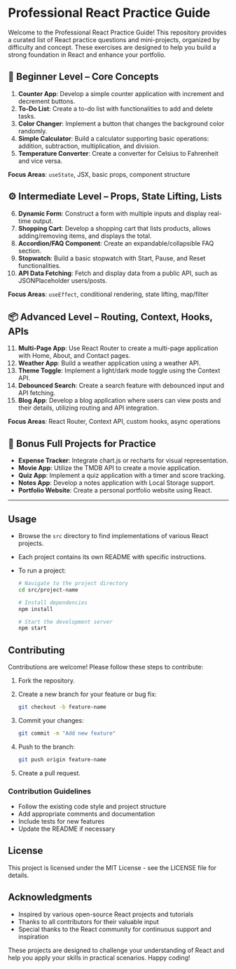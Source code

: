 # Professional React Practice Guide

Welcome to the Professional React Practice Guide! This repository provides a curated list of React practice questions and mini-projects, organized by difficulty and concept. These exercises are designed to help you build a strong foundation in React and enhance your portfolio.

## 🔰 Beginner Level – Core Concepts

1. **Counter App**: Develop a simple counter application with increment and decrement buttons.
2. **To-Do List**: Create a to-do list with functionalities to add and delete tasks.
3. **Color Changer**: Implement a button that changes the background color randomly.
4. **Simple Calculator**: Build a calculator supporting basic operations: addition, subtraction, multiplication, and division.
5. **Temperature Converter**: Create a converter for Celsius to Fahrenheit and vice versa.

**Focus Areas**: `useState`, JSX, basic props, component structure

## ⚙️ Intermediate Level – Props, State Lifting, Lists

6. **Dynamic Form**: Construct a form with multiple inputs and display real-time output.
7. **Shopping Cart**: Develop a shopping cart that lists products, allows adding/removing items, and displays the total.
8. **Accordion/FAQ Component**: Create an expandable/collapsible FAQ section.
9. **Stopwatch**: Build a basic stopwatch with Start, Pause, and Reset functionalities.
10. **API Data Fetching**: Fetch and display data from a public API, such as JSONPlaceholder users/posts.

**Focus Areas**: `useEffect`, conditional rendering, state lifting, map/filter

## 📦 Advanced Level – Routing, Context, Hooks, APIs

11. **Multi-Page App**: Use React Router to create a multi-page application with Home, About, and Contact pages.
12. **Weather App**: Build a weather application using a weather API.
13. **Theme Toggle**: Implement a light/dark mode toggle using the Context API.
14. **Debounced Search**: Create a search feature with debounced input and API fetching.
15. **Blog App**: Develop a blog application where users can view posts and their details, utilizing routing and API integration.

**Focus Areas**: React Router, Context API, custom hooks, async operations

## 🚀 Bonus Full Projects for Practice

- **Expense Tracker**: Integrate chart.js or recharts for visual representation.
- **Movie App**: Utilize the TMDB API to create a movie application.
- **Quiz App**: Implement a quiz application with a timer and score tracking.
- **Notes App**: Develop a notes application with Local Storage support.
- **Portfolio Website**: Create a personal portfolio website using React.

---

## **Usage**

- Browse the `src` directory to find implementations of various React projects.
- Each project contains its own README with specific instructions.
- To run a project:

  ```bash
  # Navigate to the project directory
  cd src/project-name
  
  # Install dependencies
  npm install
  
  # Start the development server
  npm start
  ```

## **Contributing**

Contributions are welcome! Please follow these steps to contribute:

1. Fork the repository.
2. Create a new branch for your feature or bug fix:

   ```bash
   git checkout -b feature-name
   ```

3. Commit your changes:

   ```bash
   git commit -m "Add new feature"
   ```

4. Push to the branch:

   ```bash
   git push origin feature-name
   ```

5. Create a pull request.

### Contribution Guidelines

- Follow the existing code style and project structure
- Add appropriate comments and documentation
- Include tests for new features
- Update the README if necessary

## **License**

This project is licensed under the MIT License - see the LICENSE file for details.

## **Acknowledgments**

- Inspired by various open-source React projects and tutorials
- Thanks to all contributors for their valuable input
- Special thanks to the React community for continuous support and inspiration

These projects are designed to challenge your understanding of React and help you apply your skills in practical scenarios. Happy coding!
